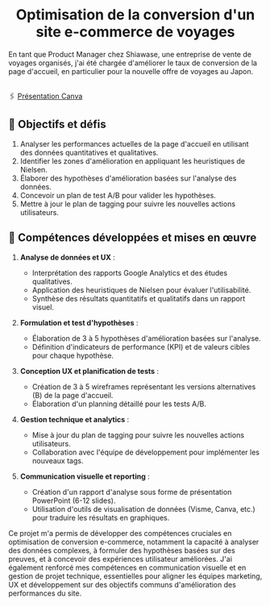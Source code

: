 <h1 align="center">Optimisation de la conversion d'un site e-commerce de voyages</h1>
En tant que Product Manager chez Shiawase, une entreprise de vente de voyages organisés, j'ai été chargée d'améliorer le taux de conversion de la page d'accueil, en particulier pour la nouvelle offre de voyages au Japon.<br><br>

🖇️ [Présentation Canva](https://www.canva.com/design/DAGQl0C_MdI/4tiMl6Armsc-VihnbyaIDw/view?utm_content=DAGQl0C_MdI&utm_campaign=designshare&utm_medium=link&utm_source=editor)


## 🎯 Objectifs et défis

1. Analyser les performances actuelles de la page d'accueil en utilisant des données quantitatives et qualitatives.
2. Identifier les zones d'amélioration en appliquant les heuristiques de Nielsen.
3. Élaborer des hypothèses d'amélioration basées sur l'analyse des données.
4. Concevoir un plan de test A/B pour valider les hypothèses.
5. Mettre à jour le plan de tagging pour suivre les nouvelles actions utilisateurs.

## 🚀 Compétences développées et mises en œuvre

1. **Analyse de données et UX** :
   - Interprétation des rapports Google Analytics et des études qualitatives.
   - Application des heuristiques de Nielsen pour évaluer l'utilisabilité.
   - Synthèse des résultats quantitatifs et qualitatifs dans un rapport visuel.

2. **Formulation et test d'hypothèses** :
   - Élaboration de 3 à 5 hypothèses d'amélioration basées sur l'analyse.
   - Définition d'indicateurs de performance (KPI) et de valeurs cibles pour chaque hypothèse.

3. **Conception UX et planification de tests** :
   - Création de 3 à 5 wireframes représentant les versions alternatives (B) de la page d'accueil.
   - Élaboration d'un planning détaillé pour les tests A/B.

4. **Gestion technique et analytics** :
   - Mise à jour du plan de tagging pour suivre les nouvelles actions utilisateurs.
   - Collaboration avec l'équipe de développement pour implémenter les nouveaux tags.

5. **Communication visuelle et reporting** :
   - Création d'un rapport d'analyse sous forme de présentation PowerPoint (6-12 slides).
   - Utilisation d'outils de visualisation de données (Visme, Canva, etc.) pour traduire les résultats en graphiques.

Ce projet m'a permis de développer des compétences cruciales en optimisation de conversion e-commerce, notamment la capacité à analyser des données complexes, à formuler des hypothèses basées sur des preuves, et à concevoir des expériences utilisateur améliorées. J'ai également renforcé mes compétences en communication visuelle et en gestion de projet technique, essentielles pour aligner les équipes marketing, UX et développement sur des objectifs communs d'amélioration des performances du site.
